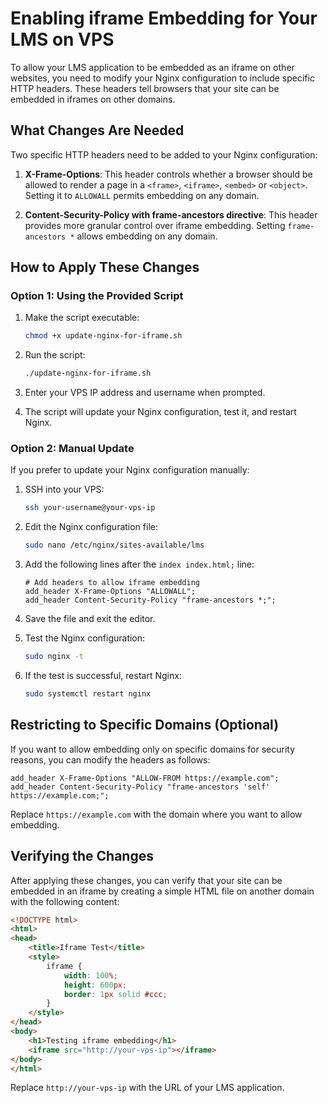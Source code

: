 # Enabling iframe Embedding for Your LMS on VPS

To allow your LMS application to be embedded as an iframe on other websites, you need to modify your Nginx configuration to include specific HTTP headers. These headers tell browsers that your site can be embedded in iframes on other domains.

## What Changes Are Needed

Two specific HTTP headers need to be added to your Nginx configuration:

1. **X-Frame-Options**: This header controls whether a browser should be allowed to render a page in a `<frame>`, `<iframe>`, `<embed>` or `<object>`. Setting it to `ALLOWALL` permits embedding on any domain.

2. **Content-Security-Policy with frame-ancestors directive**: This header provides more granular control over iframe embedding. Setting `frame-ancestors *` allows embedding on any domain.

## How to Apply These Changes

### Option 1: Using the Provided Script

1. Make the script executable:
   ```bash
   chmod +x update-nginx-for-iframe.sh
   ```

2. Run the script:
   ```bash
   ./update-nginx-for-iframe.sh
   ```

3. Enter your VPS IP address and username when prompted.

4. The script will update your Nginx configuration, test it, and restart Nginx.

### Option 2: Manual Update

If you prefer to update your Nginx configuration manually:

1. SSH into your VPS:
   ```bash
   ssh your-username@your-vps-ip
   ```

2. Edit the Nginx configuration file:
   ```bash
   sudo nano /etc/nginx/sites-available/lms
   ```

3. Add the following lines after the `index index.html;` line:
   ```
   # Add headers to allow iframe embedding
   add_header X-Frame-Options "ALLOWALL";
   add_header Content-Security-Policy "frame-ancestors *;";
   ```

4. Save the file and exit the editor.

5. Test the Nginx configuration:
   ```bash
   sudo nginx -t
   ```

6. If the test is successful, restart Nginx:
   ```bash
   sudo systemctl restart nginx
   ```

## Restricting to Specific Domains (Optional)

If you want to allow embedding only on specific domains for security reasons, you can modify the headers as follows:

```
add_header X-Frame-Options "ALLOW-FROM https://example.com";
add_header Content-Security-Policy "frame-ancestors 'self' https://example.com;";
```

Replace `https://example.com` with the domain where you want to allow embedding.

## Verifying the Changes

After applying these changes, you can verify that your site can be embedded in an iframe by creating a simple HTML file on another domain with the following content:

```html
<!DOCTYPE html>
<html>
<head>
    <title>Iframe Test</title>
    <style>
        iframe {
            width: 100%;
            height: 600px;
            border: 1px solid #ccc;
        }
    </style>
</head>
<body>
    <h1>Testing iframe embedding</h1>
    <iframe src="http://your-vps-ip"></iframe>
</body>
</html>
```

Replace `http://your-vps-ip` with the URL of your LMS application.
